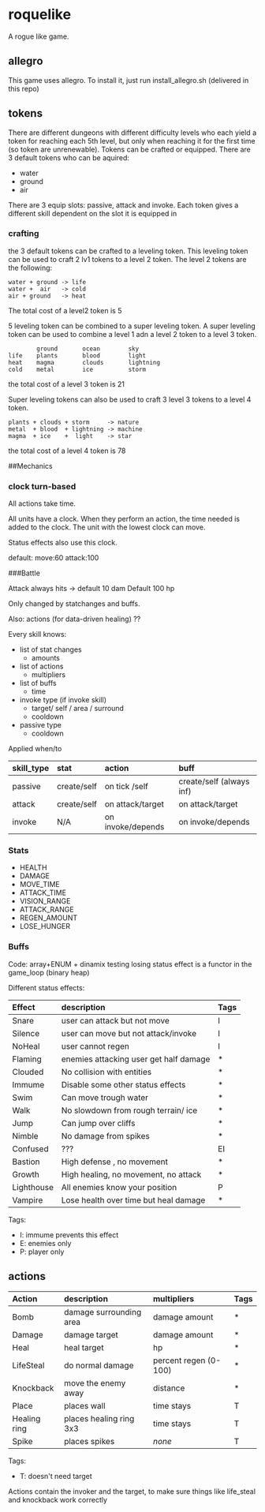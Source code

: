 # roquelike

A rogue like game.

## allegro

This game uses allegro. To install it, just run install_allegro.sh (delivered in this repo)

## tokens

There are different dungeons with different difficulty levels who each yield a token for reaching each 5th level, but only when reaching it for the first time (so token are unrenewable). Tokens can be crafted or equipped. There are 3 default tokens who can be aquired:

* water
* ground
* air

There are 3 equip slots: passive, attack and invoke. Each token gives a different skill dependent on the slot it is equipped in

### crafting

the 3 default tokens can be crafted to a leveling token. This leveling token can be used to craft 2 lv1 tokens to a level 2 token.
The level 2 tokens are the following:

```
water + ground -> life
water +  air   -> cold
air + ground   -> heat
```

The total cost of a level2 token is 5

5 leveling token can be combined to a super leveling token. A super leveling token can be used to
combine a level 1 adn a level 2 token to a level 3 token.

```
        ground       ocean        sky
life    plants       blood        light
heat    magma        clouds       lightning
cold    metal        ice          storm
```

the total cost of a level 3 token is 21

Super leveling tokens can also be used to craft 3 level 3 tokens to a level 4 token.

```
plants + clouds + storm     -> nature
metal  + blood  + lightning -> machine
magma  + ice    +  light    -> star
```

the total cost of a level 4 token is 78




##Mechanics


### clock turn-based

All actions take time.

All units have a clock. When they perform an action, the time needed is added to the clock.
The unit with the lowest clock can move.

Status effects also use this clock.

default: move:60 attack:100

###Battle

Attack always hits -> default 10 dam
Default 100 hp

Only changed by statchanges and buffs.

Also: actions (for data-driven healing) ??

Every skill knows:
* list of stat changes
  * amounts
* list of actions
  * multipliers
* list of buffs
  * time
* invoke type (if invoke skill)
  * target/ self / area / surround
  * cooldown
* passive type
  * cooldown

Applied when/to

skill_type| stat | action | buff
:--|:--|:--|:---
passive | create/self | on tick /self | create/self  (always inf)
attack  | create/self | on attack/target | on attack/target
invoke  | N/A         | on invoke/depends | on invoke/depends

### Stats
* HEALTH
* DAMAGE
* MOVE_TIME
* ATTACK_TIME
* VISION_RANGE
* ATTACK_RANGE
* REGEN_AMOUNT
* LOSE_HUNGER


### Buffs

Code: array+ENUM + dinamix testing
losing status effect is a functor in the game_loop (binary heap)

Different status effects:

Effect | description | Tags
:---|:---|---
Snare   | user can attack but not move | I
Silence | user can move but not attack/invoke | I
NoHeal  | user cannot regen | I
Flaming | enemies attacking user get half damage | *
Clouded | No collision with entities | *
Immume  | Disable some other status effects | *
Swim    | Can move trough water | *
Walk    | No slowdown from rough terrain/ ice | *
Jump    | Can jump over cliffs | *
Nimble  | No damage from spikes | *
Confused | ??? | EI
Bastion | High defense , no movement | *
Growth  | High healing, no movement, no attack | *
Lighthouse | All enemies know your position | P
Vampire | Lose health over time but heal damage | *






Tags:
* I: immume prevents this effect
* E: enemies only
* P: player only

## actions

Action | description | multipliers | Tags
:---|:---|:---|:---
Bomb  | damage surrounding area | damage amount | *
Damage | damage target | damage amount | *
Heal | heal target | hp | *
LifeSteal | do normal damage | percent regen (0-100) | *
Knockback | move the enemy away | distance | *
Place | places wall | time stays | T
Healing ring | places healing ring 3x3 | time stays | T
Spike | places spikes | *none* | T

Tags:
* T: doesn't need target

Actions contain the invoker and the target, to make sure things like life_steal and knockback work correctly
